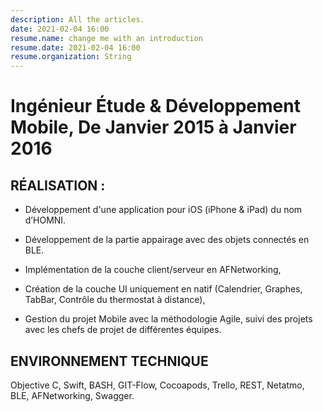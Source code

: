 ```yaml
---
description: All the articles.
date: 2021-02-04 16:00
resume.name: change me with an introduction
resume.date: 2021-02-04 16:00
resume.organization: String
---
```


#  Ingénieur Étude & Développement Mobile, De Janvier 2015 à Janvier 2016

## RÉALISATION :

* Développement d'une application pour iOS (iPhone & iPad) du nom d’HOMNI.

* Développement de la partie appairage avec des objets connectés en BLE.

* Implémentation de la couche client/serveur en AFNetworking,

* Création de la couche UI uniquement en natif (Calendrier, Graphes, TabBar, Contrôle du thermostat à distance),

* Gestion du projet Mobile avec la méthodologie Agile, suivi des projets avec les chefs de projet de différentes équipes.

## ENVIRONNEMENT TECHNIQUE

Objective C, Swift, BASH, GIT-Flow, Cocoapods, Trello, REST, Netatmo, BLE, AFNetworking, Swagger.
